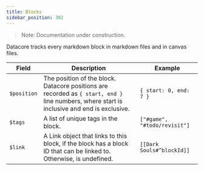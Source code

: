 ```yaml
---
title: Blocks
sidebar_position: 302
---
```


> Note: Documentation under construction.

Datacore tracks every markdown block in markdown files and in canvas files.

| **Field** | **Description** | **Example** |
| - | - | - |
| `$position` | The position of the block. Datacore positions are recorded as `{ start, end }` line numbers, where start is inclusive and end is exclusive. | `{ start: 0, end: 7 }` |
| `$tags` | A list of unique tags in the block. | `["#game", "#todo/revisit"]` |
| `$link` | A Link object that links to this block, if the block has a block ID that can be linked to. Otherwise, is undefined. | `[[Dark Souls#^blockId]]` |